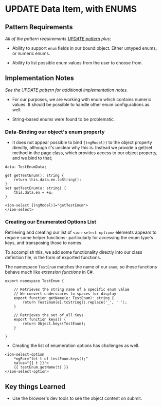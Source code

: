


# UPDATE Data Item, with ENUMS

## Pattern Requirements

*All of the pattern requirements
[UPDATE pattern](/tabs/update)
plus;*

+ Ability to support `enum` fields in our bound object.
Either untyped enums, or numeric enums. 

+ Ability to list possible enum values from the user to choose from.

## Implementation Notes

*See the 
[UPDATE pattern](/tabs/update)
for additional implementation notes.*

+ For our purposes, we are working with enum which contains numeric values. It should be possible to handle other enum configurations as well.

+ String-based enums were found to be problematic.

### Data-Binding our object's enum property

+ It does not appear possible to bind `[(ngModel)]` to the object property directly, although it's unclear why this is.  Instead we provide a get/set method in the page class, which provides access to our object property, and we bind to that;

```
data: TestEnumData; 

get getTestEnum(): string {
    return this.data.en.toString();
}
set getTestEnum(u: string) {
    this.data.en = +u;
}
```

```
<ion-select [(ngModel)]="getTestEnum"> 
</ion-select>
```

### Creating our Enumerated Options List

Retrieving and creating our list of `<ion-select-option>` elements appears to require some helper functions- particularly for accessing the enum type's keys, and transposing those to names. 

To accomplish this, we add some functionality directly into our class definition file, in the form of exported functions.

The namespace `TestEnum` matches the name of our `enum`, so these functions behave much like *extension functions* in C#.

```
export namespace TestEnum {

    // Retrieves the string name of a specific enum value
    // We convert underscores to spaces for display
    export function getName(e: TestEnum): string {
        return TestEnum[e].toString().replace('_', ' ');
    }

    // Retrieves the set of all Keys
    export function keys() {
        return Object.keys(TestEnum);
    }

}
```





+ Creating the list of enumeration options has challenges as well.  

```
<ion-select-option 
    *ngFor="let t of testEnum.keys();" 
    value="{{ t }}">
    {{ testEnum.getName(t) }}
</ion-select-option>
```



## Key things Learned

+ Use the browser's dev tools to see the object content on submit.


